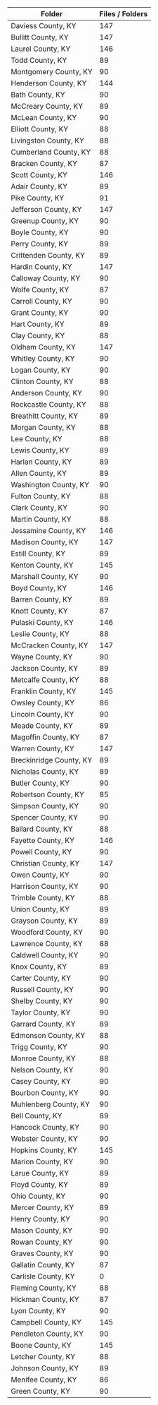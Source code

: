 | Folder                  |   Files / Folders |
|-------------------------|-------------------|
| Daviess County, KY      |               147 |
| Bullitt County, KY      |               147 |
| Laurel County, KY       |               146 |
| Todd County, KY         |                89 |
| Montgomery County, KY   |                90 |
| Henderson County, KY    |               144 |
| Bath County, KY         |                90 |
| McCreary County, KY     |                89 |
| McLean County, KY       |                90 |
| Elliott County, KY      |                88 |
| Livingston County, KY   |                88 |
| Cumberland County, KY   |                88 |
| Bracken County, KY      |                87 |
| Scott County, KY        |               146 |
| Adair County, KY        |                89 |
| Pike County, KY         |                91 |
| Jefferson County, KY    |               147 |
| Greenup County, KY      |                90 |
| Boyle County, KY        |                90 |
| Perry County, KY        |                89 |
| Crittenden County, KY   |                89 |
| Hardin County, KY       |               147 |
| Calloway County, KY     |                90 |
| Wolfe County, KY        |                87 |
| Carroll County, KY      |                90 |
| Grant County, KY        |                90 |
| Hart County, KY         |                89 |
| Clay County, KY         |                88 |
| Oldham County, KY       |               147 |
| Whitley County, KY      |                90 |
| Logan County, KY        |                90 |
| Clinton County, KY      |                88 |
| Anderson County, KY     |                90 |
| Rockcastle County, KY   |                88 |
| Breathitt County, KY    |                89 |
| Morgan County, KY       |                88 |
| Lee County, KY          |                88 |
| Lewis County, KY        |                89 |
| Harlan County, KY       |                89 |
| Allen County, KY        |                89 |
| Washington County, KY   |                90 |
| Fulton County, KY       |                88 |
| Clark County, KY        |                90 |
| Martin County, KY       |                88 |
| Jessamine County, KY    |               146 |
| Madison County, KY      |               147 |
| Estill County, KY       |                89 |
| Kenton County, KY       |               145 |
| Marshall County, KY     |                90 |
| Boyd County, KY         |               146 |
| Barren County, KY       |                89 |
| Knott County, KY        |                87 |
| Pulaski County, KY      |               146 |
| Leslie County, KY       |                88 |
| McCracken County, KY    |               147 |
| Wayne County, KY        |                90 |
| Jackson County, KY      |                89 |
| Metcalfe County, KY     |                88 |
| Franklin County, KY     |               145 |
| Owsley County, KY       |                86 |
| Lincoln County, KY      |                90 |
| Meade County, KY        |                89 |
| Magoffin County, KY     |                87 |
| Warren County, KY       |               147 |
| Breckinridge County, KY |                89 |
| Nicholas County, KY     |                89 |
| Butler County, KY       |                90 |
| Robertson County, KY    |                85 |
| Simpson County, KY      |                90 |
| Spencer County, KY      |                90 |
| Ballard County, KY      |                88 |
| Fayette County, KY      |               146 |
| Powell County, KY       |                90 |
| Christian County, KY    |               147 |
| Owen County, KY         |                90 |
| Harrison County, KY     |                90 |
| Trimble County, KY      |                88 |
| Union County, KY        |                89 |
| Grayson County, KY      |                89 |
| Woodford County, KY     |                90 |
| Lawrence County, KY     |                88 |
| Caldwell County, KY     |                90 |
| Knox County, KY         |                89 |
| Carter County, KY       |                90 |
| Russell County, KY      |                90 |
| Shelby County, KY       |                90 |
| Taylor County, KY       |                90 |
| Garrard County, KY      |                89 |
| Edmonson County, KY     |                88 |
| Trigg County, KY        |                90 |
| Monroe County, KY       |                88 |
| Nelson County, KY       |                90 |
| Casey County, KY        |                90 |
| Bourbon County, KY      |                90 |
| Muhlenberg County, KY   |                90 |
| Bell County, KY         |                89 |
| Hancock County, KY      |                90 |
| Webster County, KY      |                90 |
| Hopkins County, KY      |               145 |
| Marion County, KY       |                90 |
| Larue County, KY        |                89 |
| Floyd County, KY        |                89 |
| Ohio County, KY         |                90 |
| Mercer County, KY       |                89 |
| Henry County, KY        |                90 |
| Mason County, KY        |                90 |
| Rowan County, KY        |                90 |
| Graves County, KY       |                90 |
| Gallatin County, KY     |                87 |
| Carlisle County, KY     |                 0 |
| Fleming County, KY      |                88 |
| Hickman County, KY      |                87 |
| Lyon County, KY         |                90 |
| Campbell County, KY     |               145 |
| Pendleton County, KY    |                90 |
| Boone County, KY        |               145 |
| Letcher County, KY      |                88 |
| Johnson County, KY      |                89 |
| Menifee County, KY      |                86 |
| Green County, KY        |                90 |